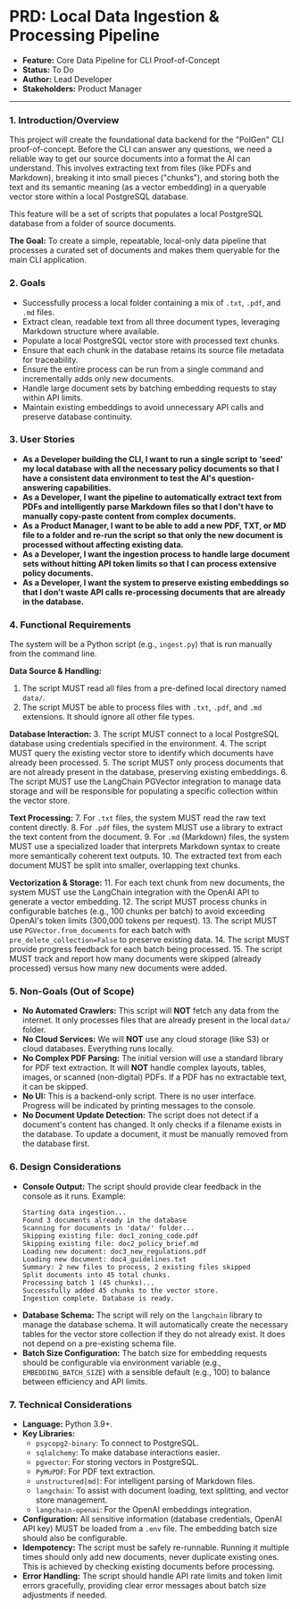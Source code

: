 # PRD: Local Data Ingestion & Processing Pipeline

-   **Feature:** Core Data Pipeline for CLI Proof-of-Concept
-   **Status:** To Do
-   **Author:** Lead Developer
-   **Stakeholders:** Product Manager

---

### 1. Introduction/Overview

This project will create the foundational data backend for the "PolGen" CLI proof-of-concept. Before the CLI can answer any questions, we need a reliable way to get our source documents into a format the AI can understand. This involves extracting text from files (like PDFs and Markdown), breaking it into small pieces ("chunks"), and storing both the text and its semantic meaning (as a vector embedding) in a queryable vector store within a local PostgreSQL database.

This feature will be a set of scripts that populates a local PostgreSQL database from a folder of source documents.

**The Goal:** To create a simple, repeatable, local-only data pipeline that processes a curated set of documents and makes them queryable for the main CLI application.

### 2. Goals

*   Successfully process a local folder containing a mix of `.txt`, `.pdf`, and `.md` files.
*   Extract clean, readable text from all three document types, leveraging Markdown structure where available.
*   Populate a local PostgreSQL vector store with processed text chunks.
*   Ensure that each chunk in the database retains its source file metadata for traceability.
*   Ensure the entire process can be run from a single command and incrementally adds only new documents.
*   Handle large document sets by batching embedding requests to stay within API limits.
*   Maintain existing embeddings to avoid unnecessary API calls and preserve database continuity.

### 3. User Stories

*   **As a Developer building the CLI, I want to run a single script to 'seed' my local database with all the necessary policy documents so that I have a consistent data environment to test the AI's question-answering capabilities.**
*   **As a Developer, I want the pipeline to automatically extract text from PDFs and intelligently parse Markdown files so that I don't have to manually copy-paste content from complex documents.**
*   **As a Product Manager, I want to be able to add a new PDF, TXT, or MD file to a folder and re-run the script so that only the new document is processed without affecting existing data.**
*   **As a Developer, I want the ingestion process to handle large document sets without hitting API token limits so that I can process extensive policy documents.**
*   **As a Developer, I want the system to preserve existing embeddings so that I don't waste API calls re-processing documents that are already in the database.**

### 4. Functional Requirements

The system will be a Python script (e.g., `ingest.py`) that is run manually from the command line.

**Data Source & Handling:**
1.  The script MUST read all files from a pre-defined local directory named `data/`.
2.  The script MUST be able to process files with `.txt`, `.pdf`, and `.md` extensions. It should ignore all other file types.

**Database Interaction:**
3.  The script MUST connect to a local PostgreSQL database using credentials specified in the environment.
4.  The script MUST query the existing vector store to identify which documents have already been processed.
5.  The script MUST only process documents that are not already present in the database, preserving existing embeddings.
6.  The script MUST use the LangChain PGVector integration to manage data storage and will be responsible for populating a specific collection within the vector store.

**Text Processing:**
7.  For `.txt` files, the system MUST read the raw text content directly.
8.  For `.pdf` files, the system MUST use a library to extract the text content from the document.
9.  For `.md` (Markdown) files, the system MUST use a specialized loader that interprets Markdown syntax to create more semantically coherent text outputs.
10. The extracted text from each document MUST be split into smaller, overlapping text chunks.

**Vectorization & Storage:**
11. For each text chunk from new documents, the system MUST use the LangChain integration with the OpenAI API to generate a vector embedding.
12. The script MUST process chunks in configurable batches (e.g., 100 chunks per batch) to avoid exceeding OpenAI's token limits (300,000 tokens per request).
13. The script MUST use `PGVector.from_documents` for each batch with `pre_delete_collection=False` to preserve existing data.
14. The script MUST provide progress feedback for each batch being processed.
15. The script MUST track and report how many documents were skipped (already processed) versus how many new documents were added.

### 5. Non-Goals (Out of Scope)

*   **No Automated Crawlers:** This script will **NOT** fetch any data from the internet. It only processes files that are already present in the local `data/` folder.
*   **No Cloud Services:** We will **NOT** use any cloud storage (like S3) or cloud databases. Everything runs locally.
*   **No Complex PDF Parsing:** The initial version will use a standard library for PDF text extraction. It will **NOT** handle complex layouts, tables, images, or scanned (non-digital) PDFs. If a PDF has no extractable text, it can be skipped.
*   **No UI:** This is a backend-only script. There is no user interface. Progress will be indicated by printing messages to the console.
*   **No Document Update Detection:** The script does not detect if a document's content has changed. It only checks if a filename exists in the database. To update a document, it must be manually removed from the database first.

### 6. Design Considerations

*   **Console Output:** The script should provide clear feedback in the console as it runs. Example:
    ```
    Starting data ingestion...
    Found 3 documents already in the database
    Scanning for documents in 'data/' folder...
    Skipping existing file: doc1_zoning_code.pdf
    Skipping existing file: doc2_policy_brief.md
    Loading new document: doc3_new_regulations.pdf
    Loading new document: doc4_guidelines.txt
    Summary: 2 new files to process, 2 existing files skipped
    Split documents into 45 total chunks.
    Processing batch 1 (45 chunks)...
    Successfully added 45 chunks to the vector store.
    Ingestion complete. Database is ready.
    ```
*   **Database Schema:** The script will rely on the `langchain` library to manage the database schema. It will automatically create the necessary tables for the vector store collection if they do not already exist. It does not depend on a pre-existing schema file.
*   **Batch Size Configuration:** The batch size for embedding requests should be configurable via environment variable (e.g., `EMBEDDING_BATCH_SIZE`) with a sensible default (e.g., 100) to balance between efficiency and API limits.

### 7. Technical Considerations

*   **Language:** Python 3.9+.
*   **Key Libraries:**
    *   `psycopg2-binary`: To connect to PostgreSQL.
    *   `sqlalchemy`: To make database interactions easier.
    *   `pgvector`: For storing vectors in PostgreSQL.
    *   `PyMuPDF`: For PDF text extraction.
    *   `unstructured[md]`: For intelligent parsing of Markdown files.
    *   `langchain`: To assist with document loading, text splitting, and vector store management.
    *   `langchain-openai`: For the OpenAI embeddings integration.
*   **Configuration:** All sensitive information (database credentials, OpenAI API key) MUST be loaded from a `.env` file. The embedding batch size should also be configurable.
*   **Idempotency:** The script must be safely re-runnable. Running it multiple times should only add new documents, never duplicate existing ones. This is achieved by checking existing documents before processing.
*   **Error Handling:** The script should handle API rate limits and token limit errors gracefully, providing clear error messages about batch size adjustments if needed.
